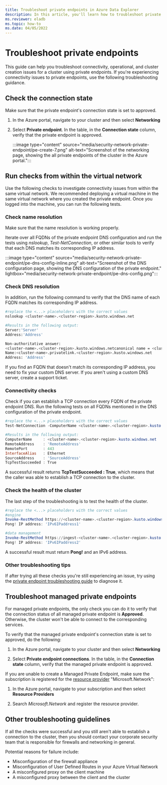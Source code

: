 ```yaml
---
title: Troubleshoot private endpoints in Azure Data Explorer
description: In this article, you'll learn how to troubleshoot private endpoints in Azure Data Explorer.
ms.reviewer: eladb
ms.topic: how-to
ms.date: 04/05/2022
---
```


# Troubleshoot private endpoints

This guide can help you troubleshoot connectivity, operational, and cluster creation issues for a cluster using private endpoints. If you're experiencing connectivity issues to private endpoints, use the following troubleshooting guidance.

## Check the connection state

Make sure that the private endpoint's connection state is set to approved.

1. In the Azure portal, navigate to your cluster and then select **Networking**

1. Select **Private endpoint**. In the table, in the **Connection state** column, verify that the private endpoint is approved.

    :::image type="content" source="media/security-network-private-endpoint/pe-create-7.png" alt-text="Screenshot of the networking page, showing the all private endpoints of the cluster in the Azure portal.":::

## Run checks from within the virtual network

Use the following checks to investigate connectivity issues from within the same virtual network. We recommended deploying a virtual machine in the same virtual network where you created the private endpoint. Once you logged into the machine, you can run the following tests.

### Check name resolution

Make sure that the name resolution is working properly.

Iterate over all FQDNs of the private endpoint DNS configuration and run the tests using *nslookup*, *Test-NetConnection*, or other similar tools to verify that each DNS matches its corresponding IP address.

:::image type="content" source="media/security-network-private-endpoint/pe-dns-config-inline.png" alt-text="Screenshot of the DNS configuration page, showing the DNS configuration of the private endpoint." lightbox="media/security-network-private-endpoint/pe-dns-config.png":::

### Check DNS resolution

In addition, run the following command to verify that the DNS name of each FQDN matches its corresponding IP address.

```bash
#replace the <...> placeholders with the correct values
nslookup <cluster-name>.<cluster-region>.kusto.windows.net

#Results in the following output:
Server:'Server'
Address:'Address'

Non-authoritative answer:
<cluster-name>.<cluster-region>.kusto.windows.netcanonical name = <cluster-name>.privatelink.<cluster-region>.kusto.windows.net.
Name:<cluster-name>.privatelink.<cluster-region>.kusto.windows.net
Address: 'Address'
```

If you find an FQDN that doesn't match its corresponding IP address, you need to fix your custom DNS server. If you aren't using a custom DNS server, create a support ticket.

### Connectivity checks

Check if you can establish a TCP connection every FQDN of the private endpoint DNS. Run the following tests on all FQDNs mentioned in the DNS configuration of the private endpoint.

```Powershell
#replace the <...> placeholders with the correct values
Test-NetConnection -ComputerName <cluster-name>.<cluster-region>.kusto.windows.net -Port 443

#Results in the following output:
ComputerName     : <cluster-name>.<cluster-region>.kusto.windows.net
RemoteAddress    : 'RemoteAddress'
RemotePort       : 443
InterfaceAlias   : Ethernet
SourceAddress    : 'SourceAddress'
TcpTestSucceeded : True
```

A successful result returns **TcpTestSucceeded : True**, which means that the caller was able to establish a TCP connection to the cluster.

### Check the health of the cluster

The last step of the troubleshooting is to test the health of the cluster.

```Powershell
#replace the <...> placeholders with the correct values
#engine
Invoke-RestMethod https://<cluster-name>.<cluster-region>.kusto.windows.net/v1/rest/ping
Pong! IP address: 'IPv6IPaddress1'

#data management
Invoke-RestMethod https://ingest-<cluster-name>.<cluster-region>.kusto.windows.net/v1/rest/ping
Pong! IP address: 'IPv6IPaddress2'
```

A successful result must return **Pong!** and an IPv6 address.

### Other troubleshooting tips

If after trying all these checks you're still experiencing an issue, try using the [private endpoint troubleshooting guide](/azure/private-link/troubleshoot-private-endpoint-connectivity#diagnose-connectivity-problems) to diagnose it.

## Troubleshoot managed private endpoints

For managed private endpoints, the only check you can do it to verify that the connection status of all managed private endpoint is **Approved**. Otherwise, the cluster won't be able to connect to the corresponding services.

To verify that the managed private endpoint's connection state is set to approved, do the following:

1. In the Azure portal, navigate to your cluster and then select **Networking**

1. Select **Private endpoint connections**. In the table, in the **Connection state** column, verify that the managed private endpoint is approved.

If you are unable to create a Managed Private Endpoint, make sure the subscription is registered for the [resource provider](/azure/azure-resource-manager/management/resource-providers-and-types#register-resource-provider-1) "Microsoft.Network":

1. In the Azure portal, navigate to your subscription and then select **Resource Providers**

1. Search *Microsoft.Network* and register the resource provider.

## Other troubleshooting guidelines

If all the checks were successful and you still aren't able to establish a connection to the cluster, then you should contact your corporate security team that is responsible for firewalls and networking in general.

Potential reasons for failure include:

* Misconfiguration of the firewall appliance
* Misconfiguration of User Defined Routes in your Azure Virtual Network
* A misconfigured proxy on the client machine
* A misconfigured proxy between the client and the cluster
